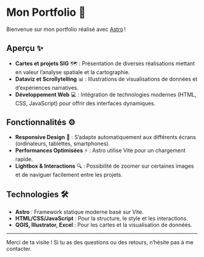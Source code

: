 # Mon Portfolio 🚀

Bienvenue sur mon portfolio réalisé avec [Astro](https://astro.build/) !

## Aperçu ✨

- **Cartes et projets SIG** 🗺️ : Présentation de diverses réalisations mettant en valeur l’analyse spatiale et la cartographie.
- **Dataviz et Scrollytelling** 📊 : Illustrations de visualisations de données et d’expériences narratives.
- **Développement Web** 💻 : Intégration de technologies modernes (HTML, CSS, JavaScript) pour offrir des interfaces dynamiques.

## Fonctionnalités ⚙️

- **Responsive Design** 📱 : S’adapte automatiquement aux différents écrans (ordinateurs, tablettes, smartphones).
- **Performances Optimisées** ⚡ : Astro utilise Vite pour un chargement rapide.
- **Lightbox & Interactions** 🔍 : Possibilité de zoomer sur certaines images et de naviguer facilement entre les projets.

## Technologies 🛠️

- **Astro** : Framework statique moderne basé sur Vite.
- **HTML/CSS/JavaScript** : Pour la structure, le style et les interactions.
- **QGIS, Illustrator, Excel** : Pour les cartes et la visualisation de données.

---

Merci de ta visite ! Si tu as des questions ou des retours, n’hésite pas à me contacter.  
